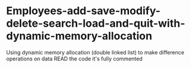 # Employees-add-save-modify-delete-search-load-and-quit-with-dynamic-memory-allocation
Using dynamic memory allocation (double linked list) to make difference operations on data 
READ the code it's fully commented
